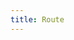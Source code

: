 ```yaml
---
title: Route
---
```


<ExternalRedirect href="https://docs.uniswap.org/sdk/2.0.0/reference/route" />
